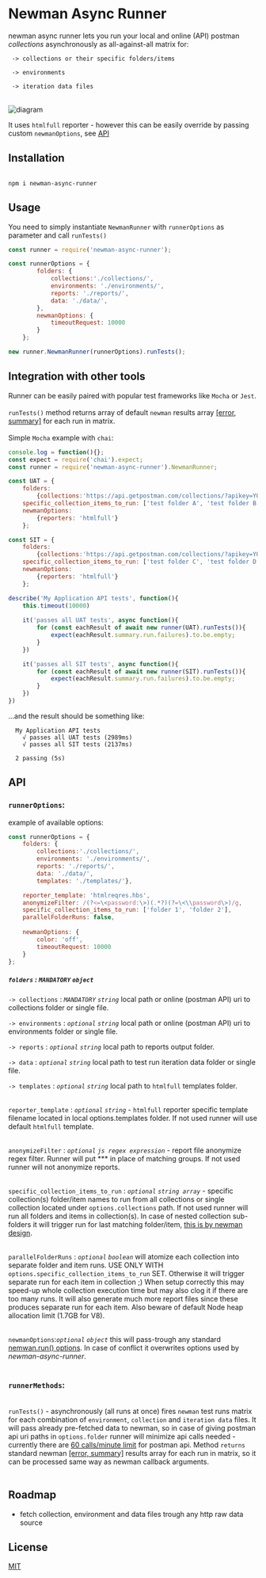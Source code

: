 


# Newman Async Runner

newman async runner lets you run your local and online (API) postman *collections* asynchronously as all-against-all matrix for:<br/>

` -> collections or their specific folders/items`<br/>

` -> environments`<br/>

` -> iteration data files`<br/><br/>

![diagram](https://github.com/dawiddiwad/newman-async-runner/raw/master/resources/doc/diagram.png)

  

It uses `htmlfull` reporter - however this can be easily override by passing custom ```newmanOptions```,  see [API](#api) 

## Installation

```

npm i newman-async-runner

```

  

## Usage

You need to simply instantiate ```NewmanRunner``` with ```runnerOptions``` as parameter and call ```runTests()```  <br/>

```javascript
const runner = require('newman-async-runner');

const runnerOptions = {
		folders: {
			collections:'./collections/',
			environments: './environments/',
			reports: './reports/', 
			data: './data/',
		},
		newmanOptions: {
			timeoutRequest: 10000
		}
	};

new runner.NewmanRunner(runnerOptions).runTests();
```

## Integration with other tools
Runner can be easily paired with popular test frameworks like ```Mocha``` or ```Jest```.<br><br>
```runTests()``` method returns array of default ```newman``` results array [[error, summary]](https://www.npmjs.com/package/newman#newmanruncallbackerror-object--summary-object-) for each run in matrix.<br><br>
Simple ```Mocha``` example with ```chai```:<br>

```javascript
console.log = function(){};
const expect = require('chai').expect;
const runner = require('newman-async-runner').NewmanRunner;

const UAT = {
	folders:
		{collections:'https://api.getpostman.com/collections/?apikey=YOUR_POSTMAN_API_KEY'},
	specific_collection_items_to_run: ['test folder A', 'test folder B'],
	newmanOptions:
		{reporters: 'htmlfull'}
	};

const SIT = {
	folders:
		{collections:'https://api.getpostman.com/collections/?apikey=YOUR_POSTMAN_API_KEY'},
	specific_collection_items_to_run: ['test folder C', 'test folder D', 'test folder E'],
	newmanOptions:
		{reporters: 'htmlfull'} 
	};

describe('My Application API tests', function(){
	this.timeout(10000)
	
	it('passes all UAT tests', async function(){
		for (const eachResult of await new runner(UAT).runTests()){
			expect(eachResult.summary.run.failures).to.be.empty;
		}
	})

	it('passes all SIT tests', async function(){
		for (const eachResult of await new runner(SIT).runTests()){
			expect(eachResult.summary.run.failures).to.be.empty;
		}
	})
})
```
...and the result should be something like:
```cli
  My Application API tests
    √ passes all UAT tests (2989ms)
    √ passes all SIT tests (2137ms)

  2 passing (5s)
```

  
## API
### ```runnerOptions```:
example of available options:
```javascript
const runnerOptions = {
	folders: {
		collections:'./collections/',
		environments: './environments/',
		reports: './reports/', 
		data: './data/',
		templates: './templates/'},

	reporter_template: 'htmlreqres.hbs',
	anonymizeFilter: /(?<=\<password:\>)(.*?)(?=\<\\password\>)/g,
	specific_collection_items_to_run: ['folder 1', 'folder 2'],
	parallelFolderRuns: false,
	
	newmanOptions: {
		color: 'off',
		timeoutRequest: 10000
	}
};
```

##### ```folders``` : *`MANDATORY`* *`object`*<br/>

```-> collections``` : *`MANDATORY`* *`string`* local path or online (postman API) uri to collections folder or single file.<br/>

```-> environments``` : *`optional`* *`string`* local path or online (postman API) uri to environments folder or single file.<br/>

```-> reports``` : *`optional`* *`string`* local path to reports output folder.<br/>

```-> data``` : *`optional`* *`string`* local path to test run iteration data folder or single file.<br/>

```-> templates``` : *`optional`* *`string`* local path to `htmlfull` templates folder.<br/><br/>

  
```reporter_template``` : *`optional`* *`string`* - `htmlfull` reporter specific template filename located in local options.templates folder. If not used runner will use default ```htmlfull``` template.<br/><br/>

  
```anonymizeFilter``` : *`optional`* *`js regex expression`* - report file anonymize regex filter. Runner will put *** in place of matching groups. If not used runner will not anonymize reports.<br/><br/>

  
```specific_collection_items_to_run``` : *`optional`* *`string array`* - specific collection(s) folder/item names to run from all collections or single collection located under ```options.collections``` path. If not used runner will run all folders and items in collection(s). In case of nested collection sub-folders it will trigger run for last matching folder/item, [this is by newman design](https://github.com/postmanlabs/postman-collection/issues/230).<br/><br/>

```parallelFolderRuns``` : *`optional`* *`boolean`* will atomize each collection into separate folder and item runs. USE ONLY WITH ```options.specific_collection_items_to_run``` SET. Otherwise it will trigger separate run for each item in collection ;) When setup correctly this may speed-up whole collection execution time but may also clog it if there are too many runs. It will also generate much more report files since these produces separate run for each item. Also beware of default Node heap allocation limit (1.7GB for V8).<br/><br/>

```newmanOptions```:*`optional`* *`object`* this will pass-trough any standard [nemwan.run() options](https://www.npmjs.com/package/newman#api-reference). In case of conflict it overwrites options used by *newman-async-runner*.<br><br>
 

### ```runnerMethods```:

<br>```runTests()``` - asynchronously (all runs at once) fires ```newman``` test runs matrix for each combination of ```environment```, ```collection``` and ```iteration data``` files. It will pass already pre-fetched data to newman, so in case of giving postman api uri paths in ```options.folder``` runner will minimize api calls needed - currently there are [60 calls/minute limit](https://support.getpostman.com/hc/en-us/articles/360026236734-Postman-API-Usage-and-Rate-Limit) for postman api. Method ```returns``` standard newman [[error, summary]](https://www.npmjs.com/package/newman#newmanruncallbackerror-object--summary-object-) results array for each run in matrix, so it can be processed same way as newman callback arguments.<br><br>

## Roadmap

 - fetch collection, environment and data files trough any http raw data source

  

## License

[MIT](https://raw.githubusercontent.com/dawiddiwad/newman-async-runner/master/LICENSE)
